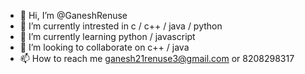 - 👋 Hi, I’m @GaneshRenuse
- 👀 I’m currently intrested in c / c++ / java / python
- 🌱 I’m currently learning python / javascript
- 💞️ I’m looking to collaborate on c++ / java
- 📫 How to reach me ganesh21renuse3@gmail.com or 8208298317

<!---
GaneshRenuse/GaneshRenuse is a ✨ special ✨ repository because its `README.md` (this file) appears on your GitHub profile.
You can click the Preview link to take a look at your changes.
--->
